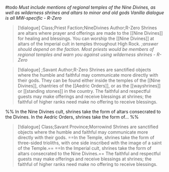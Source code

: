 #todo 
*Must include mentions of regional temples of the Nine Divines, as well as wilderness shrines and altars to minor and old gods*
*Vanilla dialogue is all MW-specific  - R-Zero*

>[!dialogue] Class;Priest Faction;NineDivines Author;R-Zero
 >Shrines are altars where prayer and offerings are made to the [[Nine Divines]] for healing and blessings. You can worship the [[Nine Divines]] at altars of the Imperial cult in temples throughout High Rock.
>*;answer should depend on the faction. Most priests would be members of regional temples and warn you against using wilderness shrines - R-Zero*

>[!dialogue] ;Savant Author;R-Zero
>Shrines are sanctified objects where the humble and faithful may communicate more directly with their gods. They can be found either inside the temples of the [[Nine Divines]], chantries of the [[Aedric Orders]], or as the [[wayshrines]] or [[standing stones]] in the country. The faithful and respectful guests may make offerings and receive blessings at shrines; the faithful of higher ranks need make no offering to receive blessings.

%%
In the Nine Divines cult, shrines take the form of altars consecrated to the Divines.
In the Aedric Orders, shrines take the form of...
%%

>[!dialogue] Class;Savant Province;Morrowind
>Shrines are sanctified objects where the humble and faithful may communicate more directly with their gods. ==In the Temple, shrines take the form of three-sided trioliths, with one side inscribed with the image of a saint of the Temple.== ==In the Imperial cult, shrines take the form of altars consecrated to the Nine Divines.== The faithful and respectful guests may make offerings and receive blessings at shrines; the faithful of higher ranks need make no offering to receive blessings.